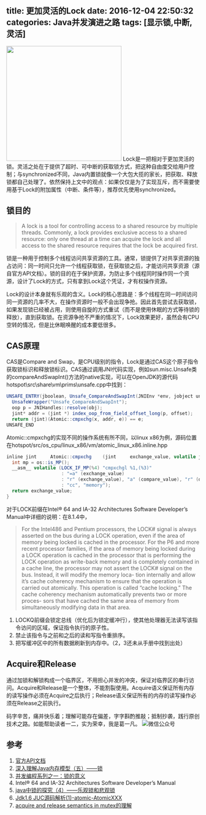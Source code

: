 title: 更加灵活的Lock
date: 2016-12-04 22:50:32
categories: Java并发演进之路
tags: [显示锁,中断,灵活]
---
<img src="/img/lock.png" width="300" class="img-topic" />
Lock是一把相对于更加灵活的锁。灵活之处在于提供了超时、可中断的获取锁方式，把这种自由度交给用户控制；与synchronized不同，Java内置锁就像一个大包大揽的家长，把获取、释放锁都自己处理了。依然保持上文中的观点：如果仅仅是为了实现互斥，而不需要使用基于Lock的附加属性（中断、条件等），推荐优先使用synchronized。
<!--more-->

## 锁目的
> A lock is a tool for controlling access to a shared resource by multiple threads. Commonly, a lock provides exclusive access to a shared resource: only one thread at a time can acquire the lock and all access to the shared resource requires that the lock be acquired first.

锁是一种用于控制多个线程访问共享资源的工具。通常，锁提供了对共享资源的独占访问：同一时间只允许一个线程获取锁，在获取锁之后，才能访问共享资源（源自官方API文档）。锁的目的在于保护资源，为防止多个线程同时操作同一个资源，设计了Lock的方式，只有拿到Lock这个凭证，才有权操作资源。

Lock的设计本身就有乐观的含义。Lock的核心思路是：多个线程在同一时间访问同一资源的几率不大，在操作资源时一般不会出现争抢。因此首先尝试去获取锁，如果发现锁已经被占用，则使用自旋的方式重试（而不是使用休眠的方式等待锁的释放），直到获取锁。在资源争抢不严重的情况下，Lock效果更好，虽然会有CPU空转的情况，但是比休眠唤醒的成本要低很多。

## CAS原理
CAS是Compare and Swap，是CPU级别的指令，Lock是通过CAS这个原子指令获取锁标识和释放锁标识。CAS通过调用JNI代码实现，例如sun.misc.Unsafe类的compareAndSwapInt()方法的native实现，可以在OpenJDK的源代码hotspot\src\share\vm\prims\unsafe.cpp中找到：

```java
UNSAFE_ENTRY(jboolean, Unsafe_CompareAndSwapInt(JNIEnv *env, jobject unsafe, jobject obj, jlong offset, jint e, jint x))
  UnsafeWrapper("Unsafe_CompareAndSwapInt");
  oop p = JNIHandles::resolve(obj);
  jint* addr = (jint *) index_oop_from_field_offset_long(p, offset);
  return (jint)(Atomic::cmpxchg(x, addr, e)) == e;
UNSAFE_END
```

Atomic::cmpxchg的实现不同的操作系统有所不同，以linux x86为例，源码位置在hotspot/src/os_cpu/linux_x86/vm/atomic_linux_x86.inline.hpp
```java
inline jint     Atomic::cmpxchg    (jint     exchange_value, volatile jint*     dest, jint     compare_value) {
  int mp = os::is_MP();
  __asm__ volatile (LOCK_IF_MP(%4) "cmpxchgl %1,(%3)"
                    : "=a" (exchange_value)
                    : "r" (exchange_value), "a" (compare_value), "r" (dest), "r" (mp)
                    : "cc", "memory");
  return exchange_value;
}
```

对于LOCK前缀在Intel® 64 and IA-32 Architectures Software Developer’s Manual中详细的说明：在8.1.4中，
> For the Intel486 and Pentium processors, the LOCK# signal is always asserted on the bus during a LOCK operation, even if the area of memory being locked is cached in the processor.
> For the P6 and more recent processor families, if the area of memory being locked during a LOCK operation is cached in the processor that is performing the LOCK operation as write-back memory and is completely contained in a cache line, the processor may not assert the LOCK# signal on the bus. Instead, it will modify the memory loca- tion internally and allow it’s cache coherency mechanism to ensure that the operation is carried out atomically. This operation is called “cache locking.” The cache coherency mechanism automatically prevents two or more proces- sors that have cached the same area of memory from simultaneously modifying data in that area.

1. LOCKQ前缀会锁定总线（优化后为锁定缓冲行），使其他处理器无法读写该指令访问的区域，保证指令执行的原子性。
2. 禁止该指令与之前和之后的读和写指令重排序。
3. 把写缓冲区中的所有数据刷新到内存中。（2，3还未从手册中找到出处）

## Acquire和Release
通过加锁和解锁构成一个临界区，不用担心并发的冲突，保证对临界区的串行访问。Acquire和Release是一个整体，不能割裂使用。Acquire语义保证所有内存的读写操作必须在Acquire之后执行；Release语义保证所有的内存的读写操作必须在Release之前执行。

码字辛苦，痛并快乐着；理解可能存在偏差，字字斟酌推敲；抵制抄袭，践行原创技术之路。如能帮助读者一二，实为荣幸，我是葛一凡。
![微信公众号](/img/qrcode.jpg "微信公众号")

## 参考
1. [官方API文档](http://docs.oracle.com/javase/7/docs/api/java/util/concurrent/locks/Lock.html)
2. [深入理解Java内存模型（五）——锁](http://ifeve.com/java-memory-model-5/)
3. [并发编程系列之一：锁的意义](http://hedengcheng.com/?p=803)
4. Intel® 64 and IA-32 Architectures Software Developer’s Manual
5. [java中锁的探究（4）——乐观锁和悲观锁](http://www.jianshu.com/p/59ddb7002b30)
6. [Jdk1.6 JUC源码解析(1)-atomic-AtomicXXX](http://brokendreams.iteye.com/blog/2250109)
7. [acquire and release semantics in mutex的理解](https://www.zhihu.com/question/26588157)